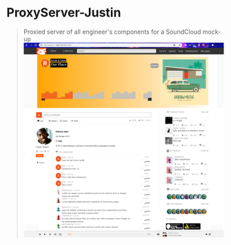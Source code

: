 # ProxyServer-Justin
> Proxied server of all engineer's components for a SoundCloud mock-up
![alt text](./Proxied.png)